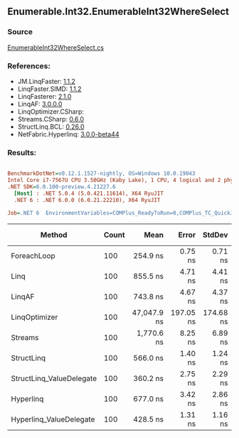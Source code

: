 ﻿## Enumerable.Int32.EnumerableInt32WhereSelect

### Source
[EnumerableInt32WhereSelect.cs](../LinqBenchmarks/Enumerable/Int32/EnumerableInt32WhereSelect.cs)

### References:
- JM.LinqFaster: [1.1.2](https://www.nuget.org/packages/JM.LinqFaster/1.1.2)
- LinqFaster.SIMD: [1.1.2](https://www.nuget.org/packages/LinqFaster.SIMD/1.0.3)
- LinqFasterer: [2.1.0](https://www.nuget.org/packages/LinqFasterer/2.1.0)
- LinqAF: [3.0.0.0](https://www.nuget.org/packages/LinqAF/3.0.0.0)
- LinqOptimizer.CSharp: [](https://www.nuget.org/packages/LinqOptimizer.CSharp/)
- Streams.CSharp: [0.6.0](https://www.nuget.org/packages/Streams.CSharp/0.6.0)
- StructLinq.BCL: [0.26.0](https://www.nuget.org/packages/StructLinq/0.26.0)
- NetFabric.Hyperlinq: [3.0.0-beta44](https://www.nuget.org/packages/NetFabric.Hyperlinq/3.0.0-beta44)

### Results:
``` ini

BenchmarkDotNet=v0.12.1.1527-nightly, OS=Windows 10.0.19043
Intel Core i7-7567U CPU 3.50GHz (Kaby Lake), 1 CPU, 4 logical and 2 physical cores
.NET SDK=6.0.100-preview.4.21227.6
  [Host] : .NET 5.0.4 (5.0.421.11614), X64 RyuJIT
  .NET 6 : .NET 6.0.0 (6.0.21.22210), X64 RyuJIT

Job=.NET 6  EnvironmentVariables=COMPlus_ReadyToRun=0,COMPlus_TC_QuickJitForLoops=1,COMPlus_TieredPGO=1  Runtime=.NET 6.0  

```
|                   Method | Count |        Mean |     Error |    StdDev |  Ratio | RatioSD |   Gen 0 | Gen 1 | Gen 2 | Allocated |
|------------------------- |------ |------------:|----------:|----------:|-------:|--------:|--------:|------:|------:|----------:|
|              ForeachLoop |   100 |    254.9 ns |   0.75 ns |   0.71 ns |   1.00 |    0.00 |  0.0191 |     - |     - |      40 B |
|                     Linq |   100 |    855.5 ns |   4.71 ns |   4.41 ns |   3.36 |    0.01 |  0.0763 |     - |     - |     160 B |
|                   LinqAF |   100 |    743.8 ns |   4.67 ns |   4.37 ns |   2.92 |    0.02 |  0.0191 |     - |     - |      40 B |
|            LinqOptimizer |   100 | 47,047.9 ns | 197.05 ns | 174.68 ns | 184.52 |    0.72 | 14.8926 |     - |     - |  31,276 B |
|                  Streams |   100 |  1,770.6 ns |   8.25 ns |   6.89 ns |   6.94 |    0.03 |  0.3548 |     - |     - |     744 B |
|               StructLinq |   100 |    566.0 ns |   1.40 ns |   1.24 ns |   2.22 |    0.01 |  0.0458 |     - |     - |      96 B |
| StructLinq_ValueDelegate |   100 |    360.2 ns |   2.75 ns |   2.29 ns |   1.41 |    0.01 |  0.0191 |     - |     - |      40 B |
|                Hyperlinq |   100 |    677.0 ns |   3.42 ns |   2.86 ns |   2.65 |    0.01 |  0.0191 |     - |     - |      40 B |
|  Hyperlinq_ValueDelegate |   100 |    428.5 ns |   1.31 ns |   1.16 ns |   1.68 |    0.01 |  0.0191 |     - |     - |      40 B |

